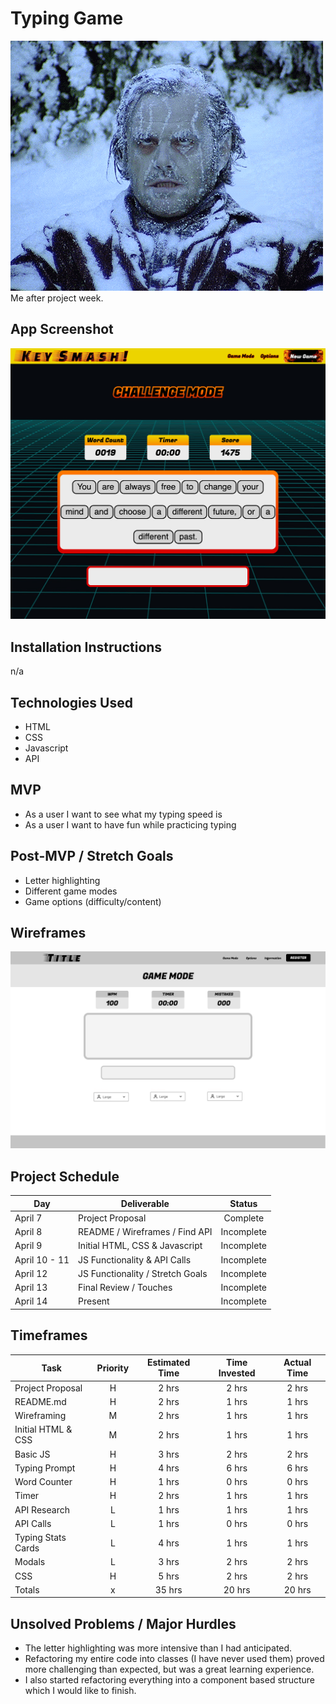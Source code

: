 # Typing Game


![Jack Nicholson frozen in The Shining](/proposal/winter-1.gif)  
Me after project week.

## App Screenshot
![Key Smash Screen Shot](/proposal/screen-shot.png)

## Installation Instructions
n/a

## Technologies Used
- HTML
- CSS
- Javascript
- API

## MVP
- As a user I want to see what my typing speed is
- As a user I want to have fun while practicing typing

## Post-MVP / Stretch Goals
- Letter highlighting
- Different game modes
- Game options (difficulty/content)

## Wireframes
![App Wireframe](/proposal/main-page-wireframe.png)


## Project Schedule
|      Day      |            Deliverable           |   Status   |     
|---------------|----------------------------------|:----------:|
| April 7       | Project Proposal                 |  Complete  |
| April 8       | README / Wireframes / Find API   | Incomplete |
| April 9       | Initial HTML, CSS & Javascript   | Incomplete |
| April 10 - 11 | JS Functionality & API Calls     | Incomplete |
| April 12      | JS Functionality / Stretch Goals | Incomplete |
| April 13      | Final Review / Touches           | Incomplete |
| April 14      | Present                          | Incomplete |

## Timeframes
|         Task         | Priority | Estimated Time | Time Invested | Actual Time |
|----------------------|:--------:|:--------------:|:-------------:|:-----------:|
| Project Proposal     |    H     |     2 hrs      |     2 hrs     |    2 hrs    |
| README.md            |    H     |     2 hrs      |     1 hrs     |    1 hrs    |
| Wireframing          |    M     |     2 hrs      |     1 hrs     |    1 hrs    |
| Initial HTML & CSS   |    M     |     2 hrs      |     1 hrs     |    1 hrs    |
| Basic JS             |    H     |     3 hrs      |     2 hrs     |    2 hrs    |
| Typing Prompt        |    H     |     4 hrs      |     6 hrs     |    6 hrs    |
| Word Counter         |    H     |     1 hrs      |     0 hrs     |    0 hrs    |
| Timer                |    H     |     2 hrs      |     1 hrs     |    1 hrs    |
| API Research         |    L     |     1 hrs      |     1 hrs     |    1 hrs    |
| API Calls            |    L     |     1 hrs      |     0 hrs     |    0 hrs    |
| Typing Stats Cards   |    L     |     4 hrs      |     1 hrs     |    1 hrs    |
| Modals               |    L     |     3 hrs      |     2 hrs     |    2 hrs    |
| CSS                  |    H     |     5 hrs      |     2 hrs     |    2 hrs    |
| Totals               |    x     |     35 hrs     |     20 hrs    |    20 hrs   |

## Unsolved Problems / Major Hurdles
- The letter highlighting was more intensive than I had anticipated.
- Refactoring my entire code into classes (I have never used them) proved more challenging than expected, but was a great learning experience.
- I also started refactoring everything into a component based structure which I would like to finish.